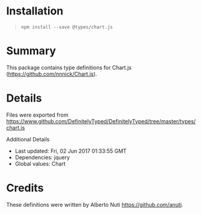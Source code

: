 # Installation
> `npm install --save @types/chart.js`

# Summary
This package contains type definitions for Chart.js (https://github.com/nnnick/Chart.js).

# Details
Files were exported from https://www.github.com/DefinitelyTyped/DefinitelyTyped/tree/master/types/chart.js

Additional Details
 * Last updated: Fri, 02 Jun 2017 01:33:55 GMT
 * Dependencies: jquery
 * Global values: Chart

# Credits
These definitions were written by Alberto Nuti <https://github.com/anuti>.

